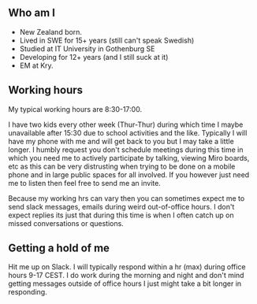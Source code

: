## Who am I
- New Zealand born.
- Lived in SWE for 15+ years (still can't speak Swedish)
- Studied at IT University in Gothenburg SE
- Developing for 12+ years (and I still suck at it)
- EM at Kry.


## Working hours
My typical working hours are 8:30-17:00.

I have two kids every other week (Thur-Thur) during which time I maybe unavailable after 15:30 due to school activities and the like. Typically I will have my phone with me and will get back to you but I may take a little longer. I humbly request you don't schedule meetings during this time in which you need me to actively participate by talking, viewing Miro boards, etc as this can be very distrusting when trying to be done on a mobile phone and in large public spaces for all involved. If you however just need me to listen then feel free to send me an invite.

Because my working hrs can vary then you can sometimes expect me to send slack messages, emails during weird out-of-office hours. I don't expect replies its just that during this time is when I often catch up on missed conversations or questions.

## Getting a hold of me
Hit me up on Slack. I will typically respond within a hr (max) during office hours 9-17 CEST. I do work during the morning and night and don't mind getting messages outside of office hours I just might take a bit longer in responding.

